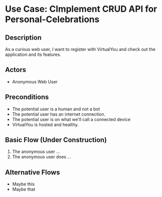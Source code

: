 # Use Case: CImplement CRUD API for Personal-Celebrations

## Description
As a curious web user, I want to register with VirtualYou and check out the application
and its features.

## Actors
- Anonymous Web User

## Preconditions
- The potential user is a human and not a bot
- The potential user has an internet connection.
- The potential user is on what we'll call a connected device
- VirtualYou is hosted and healthy.

## Basic Flow (Under Construction)
1. The anonymous user ...
2. The anonymous user does ...

## Alternative Flows
- Maybe this
- Maybe that

